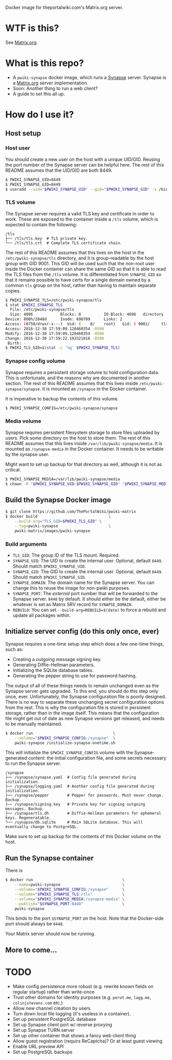 Docker image for theportalwiki.com's Matrix.org server.

# WTF is this?

See [Matrix.org].

# What is this repo?

* A `pwiki-synapse` docker image, which runs a [Synapse] server. Synapse is a [Matrix.org] server implementation.
* Soon: Another thing to run a web client?
* A guide to set this all up.

# How do I use it?

## Host setup

### Host user

You should create a new user on the host with a unique UID/GID. Reusing the port number of the Synapse server can be helpful here. The rest of this README assumes that the UID/GID are both 8449.

```bash
$ PWIKI_SYNAPSE_UID=8449
$ PWIKI_SYNAPSE_GID=8449
$ useradd --uid="$PWIKI_SYNAPSE_UID" --gid="$PWIKI_SYNAPSE_GID" -s /bin/false -d / -M pwiki-synapse
```

### TLS volume

The Synapse server requires a valid TLS key and certificate in order to work. These are exposed to the container inside a `/tls` volume, which is expected to contain the following:

```
/tls
├── /tls/tls.key  # TLS private key.
└── /tls/tls.crt  # Complete TLS certificate chain.
```

The rest of this README assumes that this lives on the host in the `/etc/pwiki-synapse/tls` directory, and it is group-readable by the host group with GID 9001.
This GID will be used such that the non-root user inside the Docker container can share the same GID so that it is able to read the TLS files from the `/tls` volume. It is differentiated from `SYNAPSE_GID` so that it remains possible to have certs for a single domain owned by a common `tls` group on the host, rather than having to maintain separate copies.

```bash
$ PWIKI_SYNAPSE_TLS=/etc/pwiki-synapse/tls
$ stat $PWIKI_SYNAPSE_TLS
  File: /etc/pwiki-synapse/tls
  Size: 4096            Blocks: 8          IO Block: 4096   directory
Device: 800h/2048d      Inode: 690709      Links: 2
Access: (0750/drwxr-x---)  Uid: (    0/    root)   Gid: ( 9001/     tls)
Access: 2016-12-30 17:59:09.120460354 -0500
Modify: 2016-12-30 17:59:09.120460354 -0500
Change: 2016-12-30 17:59:22.193321816 -0500
 Birth: -
$ PWIKI_TLS_GID=$(stat -c '%g' $PWIKI_SYNAPSE_TLS)
```

### Synapse config volume

Synapse requires a persistent storage volume to hold configuration data. This is unfortunate, and the reasons why are documented in another section. The rest of this README assumes that this lives inside `/etc/pwiki-synapse/synapse`. It is mounted as `/synapse` in the Docker container.

It is imperative to backup the contents of this volume.

```bash
$ PWIKI_SYNAPSE_CONFIG=/etc/pwiki-synapse/synapse
```

### Media volume

Synapse requires persistent filesystem storage to store files uploaded by users. Pick some directory on the host to store them. The rest of this README assumes that this lives inside `/var/lib/pwiki-synapse/media`. It is mounted as `/synapse-media` in the Docker container. It needs to be writable by the synapse user.

Might want to set up backup for that directory as well, although it is not as critical.

```bash
$ PWIKI_SYNAPSE_MEDIA=/var/lib/pwiki-synapse/media
$ chown -R "$PWIKI_SYNAPSE_UID:$PWIKI_SYNAPSE_GID" "$PWIKI_SYNAPSE_MEDIA"
```

## Build the Synapse Docker image

```bash
$ git clone https://github.com/ThePortalWiki/pwiki-matrix
$ docker build                               \
    --build-arg="TLS_GID=$PWIKI_TLS_GID" \
    --tag=pwiki-synapse                      \
    pwiki-matrix/images/pwiki-synapse
```

### Build arguments

* `TLS_GID`: The group ID of the TLS mount. Required.
* `SYNAPSE_UID`: The UID to create the internal user. Optional, default `8449`. Should match `$PWIKI_SYNAPSE_UID`.
* `SYNAPSE_GID`: The GID to create the internal user. Optional, default `8449`. Should match `$PWIKI_SYNAPSE_GID`.
* `SYNAPSE_DOMAIN`: The domain name for the Synapse server. You can change this to reuse the image for non-pwiki purposes.
* `SYNAPSE_PORT`: The *external* port number that will be forwarded to the Synapse server. `8448` by default. It should either be the default, either be whatever is set as Matrix SRV record for `SYNAPSE_DOMAIN`.
* `REBUILD`: You can set `--build-arg=REBUILD=$(date)` to force a rebuild and update all packages within.

## Initialize server config (do this only once, ever)

Synapse requires a one-time setup step which does a few one-time things, such as:

* Creating a outgoing message signing key.
* Generating Diffie-Hellman parameters.
* Initializing the SQLite database tables.
* Generating the pepper string to use for password hashing.

The output of all of these things needs to remain unchanged even as the Synapse server gets upgraded. To this end, you should do this step only once, ever. Unfortunately, the Synapse configuration file is poorly designed. There is no way to separate these unchanging secret configuration options from the rest. This is why the configuration file is stored in persistent storage, rather than in the image itself. This means that the configuration file might get out of date as new Synapse versions get released, and needs to be manually maintained.

```bash
$ docker run                                   \
    --volume="$PWIKI_SYNAPSE_CONFIG:/synapse"  \
    pwiki-synapse /initialize-synapse-onetime.sh
```

This will initialize the `$PWIKI_SYNAPSE_CONFIG` volume with the Synapse-generated content: the initial configuration file, and some secrets necessary to run the Synapse server.

```
/synapse
├── /synapse/synapse.yaml  # Config file generated during initialization.
├── /synapse/logging.yaml  # Another config file generated during initialization.
├── /synapse/pepper        # Pepper for passwords. Must never change. Backup.
├── /synapse/signing.key   # Private key for signing outgoing messages. Backup.
├── /synapse/tls.dh        # Diffie-Hellman parameters for ephemeral keys. Regeneratable.
└── /synapse/db.sqlite     # Main SQLite database. This will eventually change to PostgreSQL.
```

Make sure to set up backup for the contents of this Docker volume on the host.

## Run the Synapse container

There is

```bash
$ docker run                                       \
    --name=pwiki-synapse                           \
    --volume="$PWIKI_SYNAPSE_CONFIG:/synapse"      \
    --volume="$PWIKI_SYNAPSE_TLS:/tls"             \
    --volume="$PWIKI_SYNAPSE_MEDIA:/synapse-media" \
    --publish="$SYNAPSE_PORT:8448"                 \
    pwiki-synapse
```

This binds to the port `$SYNAPSE_PORT` on the host. Note that the Docker-side port should always be `8448`.

Your Matrix server should now be running.

## More to come...

# TODO

* Make config persistence more robust (e.g. rewrite known fields on regular startup) rather than write-once
* Trust other domains for identity purposes (e.g. `perot.me`, `lagg.me`, `colinjstevens.com` etc.)
* Allow new channel creation by users
* Turn down local file logging (it's useless in a container).
* Set up persistent PostgreSQL database
* Set up Synapse client port w/ reverse proxying
* Set up Synapse TURN server
* Set up other container that shows a fancy web client thing
* Allow guest registration (requirs ReCaptcha)? Or at least guest viewing
* Enable URL preview API
* Set up PostgreSQL backups

[Matrix.org]: https://matrix.org/
[Synapse]: https://github.com/matrix-org/synapse
